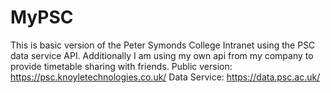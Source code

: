 # MyPSC
This is basic version of the Peter Symonds College Intranet using the PSC data service API. Additionally I am using my own api from my company to provide timetable sharing with friends. 
Public version: https://psc.knoyletechnologies.co.uk/
Data Service: https://data.psc.ac.uk/

